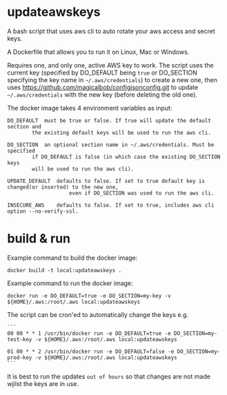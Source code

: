 updateawskeys
=============

A bash script that uses aws cli to auto rotate your aws access and secret keys.

A Dockerfile that allows you to run it on Linux, Mac or Windows.

Requires one, and only one, active AWS key to work. The script uses the current key (specified by DO_DEFAULT being `true` or DO_SECTION specifying the key name in `~/.aws/credentials`) to create a new one, then uses https://github.com/magicalbob/configjsonconfig.git to update `~/.aws/credentials` with the new key (before deleting the old one).

The docker image takes 4 environment variables as input:

	DO_DEFAULT	must be true or false. If true will update the default section and
			the existing default keys will be used to run the aws cli.

	DO_SECTION	an optional section name in ~/.aws/credentials. Must be specified
			if DO_DEFAULT is false (in which case the existing DO_SECTION keys
			will be used to run the aws cli).

	UPDATE_DEFAULT  defaults to false. If set to true default key is changed(or inserted) to the new one,
                        even if DO_SECTION was used to run the aws cli.

	INSECURE_AWS    defaults to false. If set to true, includes aws cli option --no-verify-ssl.

build & run
===========

Example command to build the docker image:

	docker build -t local:updateawskeys .

Example command to run the docker image:

	docker run -e DO_DEFAULT=true -e DO_SECTION=my-key -v ${HOME}/.aws:/root/.aws local:updateawskeys

The script can be cron'ed to automatically change the keys e.g.

	```
	00 00 * * 1 /usr/bin/docker run -e DO_DEFAULT=true -e DO_SECTION=my-test-key -v ${HOME}/.aws:/root/.aws local:updateawskeys

	01 00 * * 2 /usr/bin/docker run -e DO_DEFAULT=false -e DO_SECTION=my-prod-key -v ${HOME}/.aws:/root/.aws local:updateawskeys
	```

It is best to run the updates `out of hours` so that changes are not made wjilst the keys are in use.
